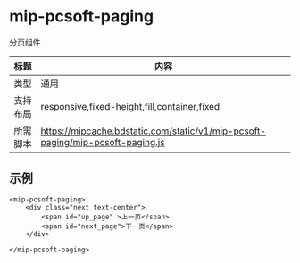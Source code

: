 ﻿# mip-pcsoft-paging

分页组件


标题|内容
----|----
类型|通用
支持布局|responsive,fixed-height,fill,container,fixed
所需脚本|https://mipcache.bdstatic.com/static/v1/mip-pcsoft-paging/mip-pcsoft-paging.js


## 示例

```
<mip-pcsoft-paging>
	<div class="next text-center">
		<span id="up_page" >上一页</span>
		<span id="next_page">下一页</span>
	</div>

</mip-pcsoft-paging>
